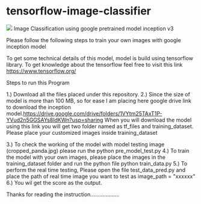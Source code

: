 # tensorflow-image-classifier
<img src="https://github.com/koflerm/tensorflow-image-classifier/blob/master/image.png?raw=true" />
Image Classification using google pretrained model inception v3 

Please follow the following steps to train your own images with google inception model


To get some technical details of this model, model is build using tensorflow library. To get knowledge about the tensorflow feel free to visit this link
https://www.tensorflow.org/

Steps to run this Program

1.) Download all the files placed under this repository.
2.) Since the size of model is more than 100 MB, so for ease I am placing here google drive link to download the inception model.https://drive.google.com/drive/folders/1VYtm25TAxT1P-YVud2n5GGSAYs8IdKWn?usp=sharing
When you will download the model using this link you will get two folder named as tf_files and training_dataset. Please place your customized images inside training_dataset 

3.) To check the working of the model with model testing image (cropped_panda.jpg) please run the python pre_model_test.py
4.) To train the model with your own images, please place the images in the training_dataset folder and run the python file python train_data.py
5.) To perform the real time testing, Please open the file test_data_pred.py and place the path of real time image you want to test as image_path = "xxxxxx"
6.) You wil get the score as the output.


Thanks for reading the instruction...................

